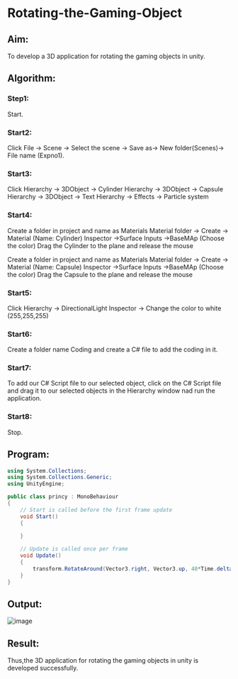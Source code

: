 # Rotating-the-Gaming-Object

## Aim:
To develop a 3D application for rotating the gaming objects in unity.
## Algorithm:
### Step1:
Start.
### Start2:
Click File -> Scene -> Select the scene -> Save as-> New folder(Scenes)-> File name (Expno1).
### Start3:
Click Hierarchy -> 3DObject -> Cylinder
Hierarchy -> 3DObject -> Capsule
Hierarchy -> 3DObject -> Text
Hierarchy -> Effects -> Particle system
### Start4:
Create a folder in project and name as Materials
Material folder -> Create -> Material (Name: Cylinder)
Inspector ->Surface Inputs ->BaseMAp (Choose the color)
Drag the Cylinder to the plane and release the mouse

Create a folder in project and name as Materials
Material folder -> Create -> Material (Name: Capsule)
Inspector ->Surface Inputs ->BaseMAp (Choose the color)
Drag the Capsule to the plane and release the mouse

### Start5:

Click Hierarchy -> DirectionalLight
Inspector -> Change the color to white (255,255,255)

### Start6:
Create a folder name Coding and create a C# file to add the coding in it.

### Start7:
To add our C# Script file to our selected object, click on the C# Script file and drag it to our selected objects in the Hierarchy window nad run the application.

### Start8:
Stop.

## Program:

```c#
using System.Collections;
using System.Collections.Generic;
using UnityEngine;

public class princy : MonoBehaviour
{
    // Start is called before the first frame update
    void Start()
    {
        
    }

    // Update is called once per frame
    void Update()
    {
        transform.RotateAround(Vector3.right, Vector3.up, 40*Time.deltaTime);
    }
}

```

## Output:

![image](https://user-images.githubusercontent.com/75413726/164646136-d21b5c44-7ac7-419f-9c6c-b5be7d54abbc.png)


## Result:

Thus,the 3D application for rotating the gaming objects in unity is developed successfully.

